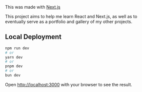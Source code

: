 This was made with [Next.js](https://nextjs.org)

This project aims to help me learn React and Next.js, as well as to eventually serve as a portfolio and gallery of my other projects.

## Local Deployment

```bash
npm run dev
# or
yarn dev
# or
pnpm dev
# or
bun dev
```

Open [http://localhost:3000](http://localhost:3000) with your browser to see the result.

